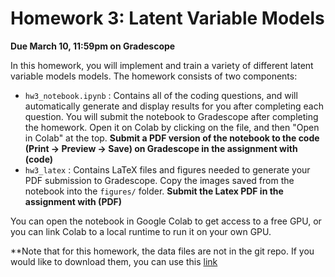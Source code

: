 # Homework 3: Latent Variable Models

**Due March 10, 11:59pm on Gradescope**

In this homework, you will implement and train a variety of different latent variable models models. The homework consists of two components: 
* `hw3_notebook.ipynb` : Contains all of the coding questions, and will automatically generate and display results for you after completing each question. 
You will submit the notebook to Gradescope after completing the homework. 
Open it on Colab by clicking on the file, and then "Open in Colab" at the top. 
**Submit a PDF version of the notebook to the code (Print -> Preview -> Save) on Gradescope in the assignment with (code)**
* `hw3_latex` :  Contains LaTeX files and figures needed to generate your PDF submission to Gradescope. Copy the images saved from the notebook into the `figures/` folder.
**Submit the Latex PDF in the assignment with (PDF)**

You can open the notebook in Google Colab to get access to a free GPU, or you can link Colab to a local runtime to run it on your own GPU.  

**Note that for this homework, the data files are not in the git repo. If you would like to download them, you can use this [link](https://drive.google.com/open?id=1lWjGICwgzgcBDejo9S5g69hLAf0O3lGF)
